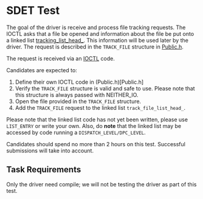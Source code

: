 # SDET Test
The goal of the driver is receive and process file tracking requests. The IOCTL asks that a file be opened and information about the file be put onto a linked list [tracking_list_head_](Queue.c). This information will be used later by the driver. The request is described in the `TRACK_FILE` structure in [Public.h](Public.h).

The request is received via an [IOCTL](https://docs.microsoft.com/en-us/windows/win32/devio/device-input-and-output-control-ioctl-) code.

Candidates are expected to:
1. Define their own IOCTL code in (Public.h)[Public.h]
1. Verify the `TRACK_FILE` structure is valid and safe to use. Please note that this structure is always passed with NEITHER_IO.
1. Open the file provided in the `TRACK_FILE` structure.
1. Add the `TRACK_FILE` request to the linked list `track_file_list_head_`.

Please note that the linked list code has not yet been written, please use `LIST_ENTRY` or write your own. Also, do **note** that the linked list may be accessed by code running a `DISPATCH_LEVEL/DPC_LEVEL`.

Candidates should spend no more than 2 hours on this test. Successful submissions will take into account.

## Task Requirements
Only the driver need compile; we will not be testing the driver as part of this test.
